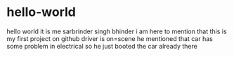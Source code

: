 # hello-world

hello world it is me sarbrinder singh bhinder i am here to mention that this is my first project on github
driver is on=scene he mentioned that car has some problem in electrical so he just booted the car already there
